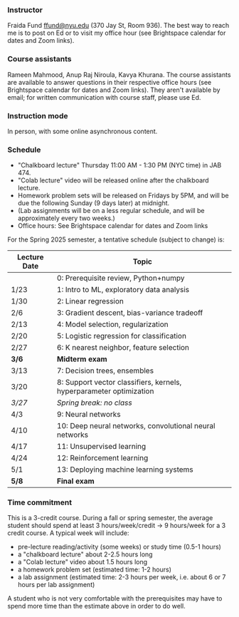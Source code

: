 
### Instructor

Fraida Fund ffund@nyu.edu (370 Jay St, Room 936). The best way to reach me is to post on Ed or to visit my office hour (see Brightspace calendar for dates and Zoom links).

### Course assistants

Rameen Mahmood, Anup Raj Niroula, Kavya Khurana. The course assistants are available to answer questions in their respective office hours (see Brightspace calendar for dates and Zoom links). They aren't available by email; for written communication with course staff, please use Ed.

### Instruction mode

In person, with some online asynchronous content.

### Schedule

* "Chalkboard lecture" Thursday 11:00 AM - 1:30 PM (NYC time) in JAB 474.
* "Colab lecture" video will be released online after the chalkboard lecture.
* Homework problem sets will be released on Fridays by 5PM, and will be due the following Sunday (9 days later) at midnight.
* (Lab assignments will be on a less regular schedule, and will be approximately every two weeks.)
* Office hours: See Brightspace calendar for dates and Zoom links

For the Spring 2025 semester, a tentative schedule (subject to change) is:

| Lecture Date | Topic                                                                  |
|--------------|------------------------------------------------------------------------|
|              | 0: Prerequisite review, Python+numpy                                   |
| 1/23         | 1: Intro to ML, exploratory data analysis                              |
| 1/30         | 2: Linear regression                                                   |
| 2/6          | 3: Gradient descent, bias-variance tradeoff                            |
| 2/13         | 4: Model selection, regularization                                     |
| 2/20         | 5: Logistic regression for classification                              |
| 2/27         | 6: K nearest neighbor, feature selection                               |
| **3/6**      | **Midterm exam**                                                       |
| 3/13         | 7: Decision trees, ensembles                                           |
| 3/20         | 8: Support vector classifiers, kernels, hyperparameter optimization    |
| *3/27*       | *Spring break: no class*                                               |
| 4/3          | 9: Neural networks                                                     |
| 4/10         | 10: Deep neural networks, convolutional neural networks                |
| 4/17         | 11: Unsupervised learning                                              |
| 4/24         | 12: Reinforcement learning                                             |
| 5/1          | 13: Deploying machine learning systems                                 |
| **5/8**      | **Final exam**                                                         |



### Time commitment

This is a 3-credit course. During a fall or spring semester, the average student should spend at least 3 hours/week/credit → 9 hours/week for a 3 credit course. A typical week will include:

 - pre-lecture reading/activity (some weeks) or study time (0.5-1 hours)
 - a "chalkboard lecture" about 2-2.5 hours long
 - a "Colab lecture" video about 1.5 hours long
 - a homework problem set (estimated time: 1-2 hours)
 - a lab assignment (estimated time: 2-3 hours per week, i.e. about 6 or 7 hours per lab assignment)

A student who is not very comfortable with the prerequisites may have to spend more time than the estimate above in order to do well. 
